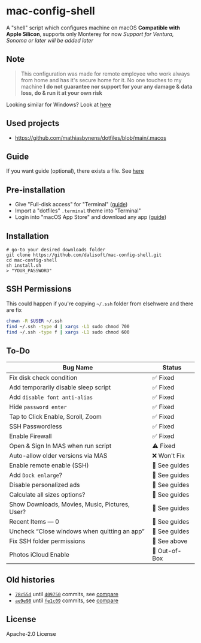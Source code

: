 # mac-config-shell

A "shell" script which configures machine on macOS
**Compatible with Apple Silicon**, supports only Monterey for now
_Support for Ventura, Sonoma or later will be added later_

## Note

> This configuration was made for remote employee who work always from home and has it's secure home for it. No one touches to my machine
> **I do not guarantee nor support for your any damage & data loss, do & run it at your own risk**

Looking similar for Windows? Look at [here](https://github.com/dalisoft/win-install)

## Used projects

- <https://github.com/mathiasbynens/dotfiles/blob/main/.macos>

## Guide

If you want guide (optional), there exists a file. See [here](./guide.md)

## Pre-installation

- Give "Full-disk access" for "Terminal" ([guide](https://www.howtoisolve.com/full-disk-access-full-permissions-on-mac/))
- Import a "dotfiles" `.terminal` theme into "Terminal"
- Login into "macOS App Store" and download any app ([guide](https://support.apple.com/en-uz/guide/app-store/fir6253293d/3.0/mac/12.0))

## Installation

```shell
# go-to your desired downloads folder
git clone https://github.com/dalisoft/mac-config-shell.git
cd mac-config-shell
sh install.sh
> "YOUR_PASSWORD"
```

## SSH Permissions

This could happen if you're copying `~/.ssh` folder from elsehwere and there are fix

```sh
chown -R $USER ~/.ssh
find ~/.ssh -type d | xargs -L1 sudo chmod 700
find ~/.ssh -type f | xargs -L1 sudo chmod 600
```

## To-Do

| Bug Name                                       | Status        |
| ---------------------------------------------- | ------------- |
| Fix disk check condition                       | ✅ Fixed      |
| Add temporarily disable sleep script           | ✅ Fixed      |
| Add `disable font anti-alias`                  | ✅ Fixed      |
| Hide `password enter`                          | ✅ Fixed      |
| Tap to Click Enable, Scroll, Zoom              | ✅ Fixed      |
| SSH Passwordless                               | ✅ Fixed      |
| Enable Firewall                                | ✅ Fixed      |
| Open & Sign In MAS when run script             | ⚠️ Fixed      |
| Auto-allow older versions via MAS              | ❌ Won't Fix  |
| Enable remote enable (SSH)                     | 📝 See guides |
| Add `Dock enlarge`?                            | 📝 See guides |
| Disable personalized ads                       | 📝 See guides |
| Calculate all sizes options?                   | 📝 See guides |
| Show Downloads, Movies, Music, Pictures, User? | 📝 See guides |
| Recent Items — 0                               | 📝 See guides |
| Uncheck “Close windows when quitting an app”   | 📝 See guides |
| Fix SSH folder permissions                     | 📝 See above  |
| Photos iCloud Enable                           | 🤔 Out-of-Box |

## Old histories

- [`78c55d`](https://github.com/dalisoft/config/commit/78c55d1182d93ccde8b5a82958ee3afbbbf9e2bd) until [`409750`](https://github.com/dalisoft/config/commit/4097507eb225644425e37dca15965f3a2b0aca40) commits, see [compare](https://github.com/dalisoft/ansible-config/compare/78c55d...409750)
- [`ae9e98`](https://github.com/dalisoft/ansible-config/commit/ae9e9892b770ab3817107a56271a96d6deb1558a) until [`fe1c09`](https://github.com/dalisoft/ansible-config/commit/fe1c09426aec767ba8471f496e91bb21a0be091b) commits, see [compare](https://github.com/dalisoft/ansible-config/compare/ae9e98...fe1c09)

## License

Apache-2.0 License
